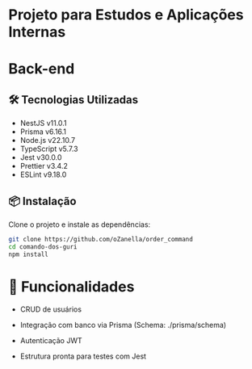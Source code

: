 # Projeto para Estudos e Aplicações Internas

# Back-end

## 🛠️ Tecnologias Utilizadas

- NestJS v11.0.1
- Prisma v6.16.1
- Node.js v22.10.7
- TypeScript v5.7.3
- Jest v30.0.0
- Prettier v3.4.2
- ESLint v9.18.0

## 📦 Instalação

Clone o projeto e instale as dependências:

```bash
git clone https://github.com/oZanella/order_command
cd comando-dos-guri
npm install
```

# 🚀 Funcionalidades

- CRUD de usuários

- Integração com banco via Prisma (Schema: ./prisma/schema)

- Autenticação JWT

- Estrutura pronta para testes com Jest
